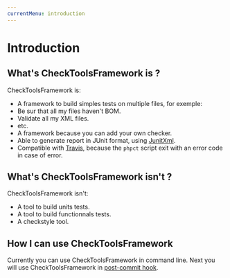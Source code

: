 ```yaml
---
currentMenu: introduction
---
```


# Introduction

## What's CheckToolsFramework is ?
CheckToolsFramework is:

* A framework to build simples tests on multiple files, for exemple:
 * Be sur that all my files haven't BOM.
 * Validate all my XML files.
 * etc.
* A framework because you can add your own checker.
* Able to generate report in JUnit format, using [JunitXml](https://github.com/llaumgui/JunitXml).
* Compatible with [Travis](https://travis-ci.org/), because the `phpct` script exit with an error code in case of error.


## What's CheckToolsFramework isn't ?
CheckToolsFramework isn't:

* A tool to build units tests.
* A tool to build functionnals tests.
* A checkstyle tool.


## How I can use CheckToolsFramework
Currently you can use CheckToolsFramework in command line. Next you will use CheckToolsFramework in [post-commit hook](https://git-scm.com/book/it/v2/Customizing-Git-Git-Hooks).
